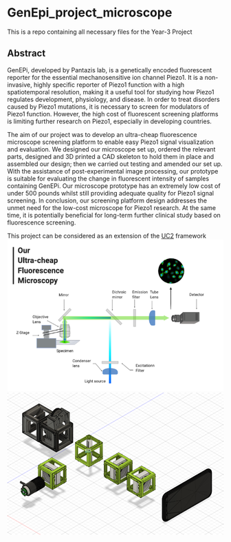 # GenEpi_project_microscope
This is a repo containing all necessary files for the Year-3 Project

## Abstract 
GenEPi, developed by Pantazis lab, is a genetically encoded fluorescent reporter for the essential mechanosensitive ion channel Piezo1. It is a non-invasive, highly specific reporter of Piezo1 function with a high spatiotemporal resolution, making it a useful tool for studying how Piezo1 regulates development, physiology, and disease. In order to treat disorders caused by Piezo1 mutations, it is necessary to screen for modulators of Piezo1 function. However, the high cost of fluorescent screening platforms is limiting further research on Piezo1, especially in developing countries. 
  
The aim of our project was to develop an ultra-cheap fluorescence microscope screening platform to enable easy Piezo1 signal visualization and evaluation. We designed our microscope set up, ordered the relevant parts, designed and 3D printed a CAD skeleton to hold them in place and assembled our design; then we carried out testing and amended our set up. With the assistance of post-experimental image processing, our prototype is suitable for evaluating the change in fluorescent intensity of samples containing GenEPi. Our microscope prototype has an extremely low cost of under 500 pounds whilst still providing adequate quality for Piezo1 signal screening. In conclusion, our screening platform design addresses the unmet need for the low-cost microscope for Piezo1 research. At the same time, it is potentially beneficial for long-term further clinical study based on fluorescence screening.  

This project can be considered as an extension of the [UC2](https://github.com/openUC2/UC2-GIT) framework
![2D Design](https://github.com/Feanor007/GenEpi_project_microscope/blob/main/Fluorescence%20Microscopy_new.png?raw=true "Optional Title")
![3D Design](https://github.com/Feanor007/GenEpi_project_microscope/blob/main/prototype_planB.PNG?raw=true "Optional Title")
